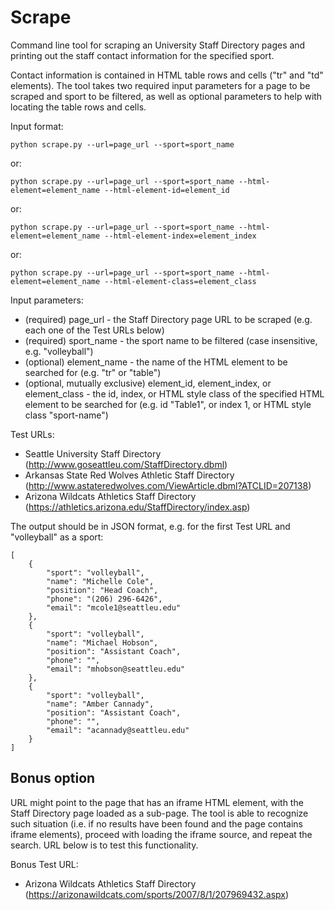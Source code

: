 # Scrape

Command line tool for scraping an University Staff Directory pages and printing out the staff contact information for the specified sport. 

Contact information is contained in HTML table rows and cells ("tr" and "td" elements). The tool takes two required input parameters for a page to be scraped and sport to be filtered, as well as optional parameters to help with locating the table rows and cells.

Input format:

    python scrape.py --url=page_url --sport=sport_name

or:

    python scrape.py --url=page_url --sport=sport_name --html-element=element_name --html-element-id=element_id

or:

    python scrape.py --url=page_url --sport=sport_name --html-element=element_name --html-element-index=element_index 

or:

    python scrape.py --url=page_url --sport=sport_name --html-element=element_name --html-element-class=element_class

Input parameters:

- (required) page_url - the Staff Directory page URL to be scraped (e.g. each one of the Test URLs below)
- (required) sport_name - the sport name to be filtered (case insensitive, e.g. "volleyball")
- (optional) element_name - the name of the HTML element to be searched for (e.g. "tr" or "table")
- (optional, mutually exclusive) element_id, element_index, or element_class - the id, index, or HTML style class of the specified HTML element to be searched for (e.g. id "Table1", or index 1, or HTML style class "sport-name")

Test URLs:

- Seattle University Staff Directory (http://www.goseattleu.com/StaffDirectory.dbml)
- Arkansas State Red Wolves Athletic Staff Directory (http://www.astateredwolves.com/ViewArticle.dbml?ATCLID=207138)
- Arizona Wildcats Athletics Staff Directory (https://athletics.arizona.edu/StaffDirectory/index.asp)

The output should be in JSON format, e.g. for the first Test URL and "volleyball" as a sport:

    [
        {
            "sport": "volleyball",
            "name": "Michelle Cole",
            "position": "Head Coach",
            "phone": "(206) 296-6426",
            "email": "mcole1@seattleu.edu"
        },
        {
            "sport": "volleyball",
            "name": "Michael Hobson",
            "position": "Assistant Coach",
            "phone": "",
            "email": "mhobson@seattleu.edu"
        },
        {
            "sport": "volleyball",
            "name": "Amber Cannady",
            "position": "Assistant Coach",
            "phone": "",
            "email": "acannady@seattleu.edu"
        }      
    ]

## Bonus option

URL might point to the page that has an iframe HTML element, with the Staff Directory page loaded as a sub-page. The tool is able to recognize such situation (i.e. if no results have been found and the page contains iframe elements), proceed with loading the iframe source, and repeat the search. URL below is to test this functionality.

Bonus Test URL:
- Arizona Wildcats Athletics Staff Directory (https://arizonawildcats.com/sports/2007/8/1/207969432.aspx)

